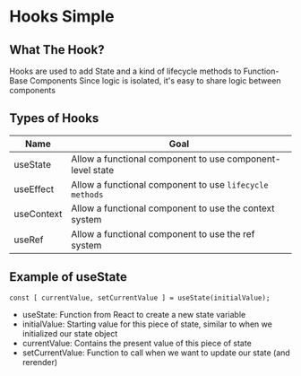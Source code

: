 # Hooks Simple

## What The Hook?

Hooks are used to add State and a kind of lifecycle methods to Function-Base Components
Since logic is isolated, it's easy to share logic between components

## Types of Hooks

| Name       | Goal                                                      |
| ---------- | --------------------------------------------------------- |
| useState   | Allow a functional component to use component-level state |
| useEffect  | Allow a functional component to use `lifecycle methods`   |
| useContext | Allow a functional component to use the context system    |
| useRef     | Allow a functional component to use the ref system        |

## Example of useState

`const [ currentValue, setCurrentValue ] = useState(initialValue);`

- useState: Function from React to create a new state variable
- initialValue: Starting value for this piece of state, similar to when we initialized our state object
- currentValue: Contains the present value of this piece of state
- setCurrentValue: Function to call when we want to update our state (and rerender)
